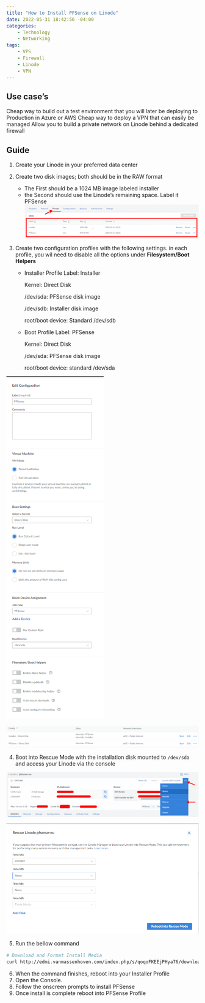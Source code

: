 ```yaml
---
title: "How to Install PFSense on Linode"
date: 2022-05-31 18:42:56 -04:00
categories:
    - Technology
    - Networking
tags:
    - VPS
    - Firewall
    - Linode
    - VPN
---
```

## Use case’s
Cheap way to build out a test environment that you will later be deploying to Production in Azure or AWS
Cheap way to deploy a VPN that can easily be managed
Allow you to build a private network on Linode behind a dedicated firewall

## Guide
1. Create your Linode in your preferred data center
2. Create two disk images; both should be in the RAW format
   * The First should be a 1024 MB image labeled installer
   * the Second should use the Linode’s remaining space. Label it PFSense
![Image1](/assets/2022/PFSense-On-Linode/Image%201.png)

3. Create two configuration profiles with the following settings. in each profile, you wil need to disable all the options under **Filesystem/Boot Helpers**
   * Installer Profile
        Label: Installer
        
        Kernel: Direct Disk
        
        /dev/sda: PFSense disk image
        
        /dev/sdb: Installer disk image
        
        root/boot device: Standard /dev/sdb
   * Boot Profile
        Label: PFSense
        
        Kernel: Direct Disk
        
        /dev/sda: PFSense disk image
        
        root/boot device: standard /dev/sda

![Image2](/assets/2022/PFSense-On-Linode/image%202.png)

![Image3](/assets/2022/PFSense-On-Linode/Image%203.png)

4. Boot into Rescue Mode with the installation disk mounted to `/dev/sda` and access your Linode via the console


![Image4](/assets/2022/PFSense-On-Linode/Image%206.png)



![Image5](/assets/2022/PFSense-On-Linode/Image%207.png)


5. Run the bellow command
```bash
# Download and Format Install Media
curl http://edmi.vanmassenhoven.com/index.php/s/qoqoFKEEjPHya76/download/pfSense-CE-memstick-serial-2.6.0-RELEASE-amd64.img | dd of=/dev/sda
```

6. When the command finishes, reboot into your Installer Profile
7. Open the Console.
8. Follow the onscreen prompts to install PFSense
9. Once install is complete reboot into PFSense Profile